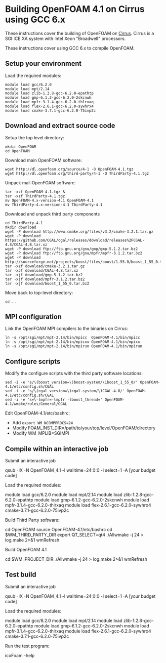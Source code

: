 Building OpenFOAM 4.1 on Cirrus using GCC 6.x
=============================================

These instructions cover the building of OpenFOAM on [Cirrus](http://www.cirrus.ac.uk).
Cirrus is a SGI ICE XA system with Intel Xeon "Broadwell" processors.

These instructions cover using GCC 6.x to compile OpenFOAM.

Setup your environment
----------------------

Load the required modules:

    module load gcc/6.2.0
    module load mpt/2.14
    module load zlib-1.2.8-gcc-6.2.0-epathtp
    module load gmp-6.1.2-gcc-6.2.0-2skcnwh
    module load mpfr-3.1.4-gcc-6.2.0-thlrxaq 
    module load flex-2.6.1-gcc-6.2.0-sywhrx4
    module load cmake-3.7.1-gcc-6.2.0-75ivp2c 


Download and extract source code
--------------------------------

Setup the top level directory:

    mkdir OpenFOAM
    cd OpenFOAM

Download main OpenFOAM software:

    wget http://dl.openfoam.org/source/4-1 -O OpenFOAM-4.1.tgz
    wget http://dl.openfoam.org/third-party/4-1 -O ThirdParty-4.1.tgz

Unpack mail OpenFOAM software:

    tar -xzf OpenFOAM-4.1.tgz &
    tar -xzf ThirdParty-4.1.tgz
    mv OpenFOAM-4.x-version-4.1 OpenFOAM-4.1
    mv ThirdParty-4.x-version-4.1 ThirdParty-4.1

Download and unpack third party components

    cd ThirdParty-4.1
    mkdir download
    wget -P download http://www.cmake.org/files/v3.2/cmake-3.2.1.tar.gz
    wget -P download https://github.com/CGAL/cgal/releases/download/releases%2FCGAL-4.8/CGAL-4.8.tar.xz
    wget -P download ftp://ftp.gnu.org/gnu/gmp/gmp-5.1.2.tar.bz2
    wget -P download ftp://ftp.gnu.org/gnu/mpfr/mpfr-3.1.2.tar.bz2
    wget -P download http://sourceforge.net/projects/boost/files/boost/1.55.0/boost_1_55_0.tar.bz2
    tar -xzf download/cmake-3.2.1.tar.gz
    tar -xJf download/CGAL-4.8.tar.xz
    tar -xjf download/gmp-5.1.2.tar.bz2
    tar -xjf download/mpfr-3.1.2.tar.bz2
    tar -xjf download/boost_1_55_0.tar.bz2

Move back to top-level directory:

    cd ..

MPI configuration
-----------------

Link the OpenFOAM MPI compilers to the binaries on Cirrus:

    ln -s /opt/sgi/mpt/mpt-2.14/bin/mpicc  OpenFOAM-4.1/bin/mpicc
    ln -s /opt/sgi/mpt/mpt-2.14/bin/mpicxx OpenFOAM-4.1/bin/mpixx
    ln -s /opt/sgi/mpt/mpt-2.14/bin/mpirun OpenFOAM-4.1/bin/mpirun

Configure scripts
-----------------

Modify the configure scripts with the third party software locations:

    sed -i -e 's/\(boost_version=\)boost-system/\1boost_1_55_0/' OpenFOAM-4.1/etc/config.sh/CGAL
    sed -i -e 's/\(cgal_version=\)cgal-system/\1CGAL-4.8/' OpenFOAM-4.1/etc/config.sh/CGAL
    sed -i -e 's=\-lmpfr=-lmpfr -lboost_thread=' OpenFOAM-4.1/wmake/rules/General/CGAL

Edit OpenFOAM-4.1/etc/bashrc:

* Add `export WM_NCOMPPROCS=24`
* Modify FOAM_INST_DIR=/path/to/your/top/level/OpenFOAM/directory
* Modify WM_MPLIB=SGIMPI

Compile within an interactive job
---------------------------------

Submit an interactive job

   qsub -IX -N OpenFOAM_4.1 -l walltime=24:0:0 -l select=1 -A [your budget code]

Load the required modules:

   module load gcc/6.2.0
   module load mpt/2.14
   module load zlib-1.2.8-gcc-6.2.0-epathtp
   module load gmp-6.1.2-gcc-6.2.0-2skcnwh
   module load mpfr-3.1.4-gcc-6.2.0-thlrxaq 
   module load flex-2.6.1-gcc-6.2.0-sywhrx4 cmake-3.7.1-gcc-6.2.0-75ivp2c 

Build Third Party software:

   cd OpenFOAM
   source OpenFOAM-4.1/etc/bashrc
   cd $WM_THIRD_PARTY_DIR
   export QT_SELECT=qt4
   ./Allwmake -j 24 > log.make 2>&1
   wmRefresh

Build OpenFOAM 4.1

   cd $WM_PROJECT_DIR
   ./Allwmake -j 24 > log.make 2>&1
   wmRefresh

Test build
----------

Submit an interactive job

   qsub -IX -N OpenFOAM_4.1 -l walltime=24:0:0 -l select=1 -A [your budget code]

Load the required modules:

   module load gcc/6.2.0
   module load mpt/2.14
   module load zlib-1.2.8-gcc-6.2.0-epathtp
   module load gmp-6.1.2-gcc-6.2.0-2skcnwh
   module load mpfr-3.1.4-gcc-6.2.0-thlrxaq 
   module load flex-2.6.1-gcc-6.2.0-sywhrx4 cmake-3.7.1-gcc-6.2.0-75ivp2c 

Run the test program:

   icoFoam -help

